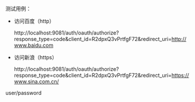 测试用例：

- 访问百度（http）

  http://localhost:9081/auth/oauth/authorize?response_type=code&client_id=R2dpxQ3vPrtfgF72&redirect_uri=http://www.baidu.com

  

- 访问新浪（https）

  http://localhost:9081/auth/oauth/authorize?response_type=code&client_id=R2dpxQ3vPrtfgF72&redirect_uri=https://www.sina.com.cn/

user/password